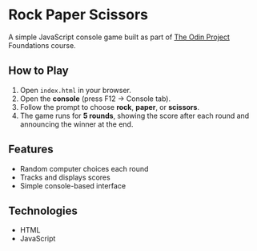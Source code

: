 # Rock Paper Scissors


A simple JavaScript console game built as part of [The Odin Project](https://www.theodinproject.com/) Foundations course.

## How to Play
1. Open `index.html` in your browser.  
2. Open the **console** (press F12 → Console tab).  
3. Follow the prompt to choose **rock**, **paper**, or **scissors**.  
4. The game runs for **5 rounds**, showing the score after each round and announcing the winner at the end.

## Features
- Random computer choices each round  
- Tracks and displays scores  
- Simple console-based interface

## Technologies
- HTML  
- JavaScript

